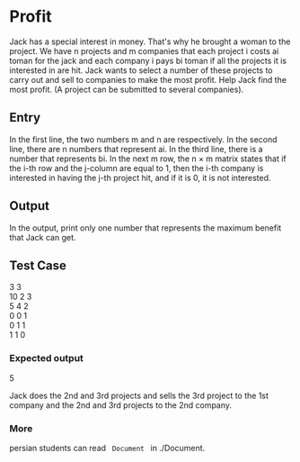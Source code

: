 ﻿# Profit

Jack has a special interest in money. That's why he brought a woman to the project. We have n projects and ⅿ companies that each project i costs ai toman for the jack and each company i pays bi toman if all the projects it is interested in are hit.
Jack wants to select a number of these projects to carry out and sell to companies to make the most profit. Help Jack find the most profit. (A project can be submitted to several companies).

## Entry

In the first line, the two numbers m and n are respectively.
In the second line, there are n numbers that represent ai.
In the third line, there is a number that represents bi.
In the next ⅿ row, the n × m matrix states that if the i-th row and the j-column are equal to 1, then the i-th company is interested in having the j-th project hit, and if it is 0, it is not interested.

## Output

In the output, print only one number that represents the maximum benefit that Jack can get.

## Test Case

3 3
<br>
10 2 3
<br>
5 4 2
<br>
0 0 1
<br>
0 1 1
<br>
1 1 0

### Expected output

5

Jack does the 2nd and 3rd projects and sells the 3rd project to the 1st company and the 2nd and 3rd projects to the 2nd company.

### More

persian students can read <code> Document </code> in ./Document.
